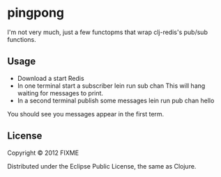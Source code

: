 # pingpong

I'm not very much, just a few functopms that wrap clj-redis's pub/sub functions.

## Usage

 * Download a start Redis
 * In one terminal start a subscriber
     lein run sub chan
   This will hang waiting for messages to print.
 * In a second terminal publish some messages
     lein run pub chan hello

You should see you messages appear in the first term.

## License

Copyright © 2012 FIXME

Distributed under the Eclipse Public License, the same as Clojure.
